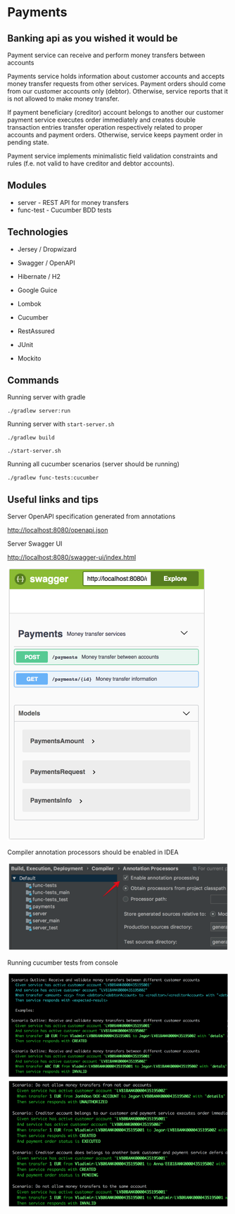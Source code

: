 # Payments

## Banking api as you wished it would be

Payment service can receive and perform money transfers between accounts

Payments service holds information about customer accounts and accepts money transfer requests from other services.
Payment orders should come from our customer accounts only (debtor).
Otherwise, service reports that it is not allowed to make money transfer.

If payment beneficiary (creditor) account belongs to another our customer payment service executes order immediately 
and creates double transaction entries transfer operation respectively related to proper accounts and payment orders.
Otherwise, service keeps payment order in pending state.

Payment service implements minimalistic field validation constraints and rules
(f.e. not valid to have creditor and debtor accounts).

## Modules

* server - REST API for money transfers
* func-test - Cucumber BDD tests 

## Technologies

* Jersey / Dropwizard
* Swagger / OpenAPI
* Hibernate / H2
* Google Guice
* Lombok

* Cucumber
* RestAssured
* JUnit
* Mockito

## Commands

Running server with gradle
```
./gradlew server:run
```

Running server with `start-server.sh`
```
./gradlew build
```
```
./start-server.sh
```

Running all cucumber scenarios (server should be running)
```
./gradlew func-tests:cucumber
```

## Useful links and tips

Server OpenAPI specification generated from annotations

[http://localhost:8080/openapi.json](http://localhost:8080/openapi.json)

Server Swagger UI

[http://localhost:8080/swagger-ui/index.html](http://localhost:8080/swagger-ui/index.html)

![Server Swagger UI](swagger-ui.png?raw=true)

Compiler annotation processors should be enabled in IDEA

![Server Swagger UI](idea.png?raw=true)

Running cucumber tests from console

![Cucumber1](cucumber-1.png?raw=true)
![Cucumber2](cucumber-2.png?raw=true)
